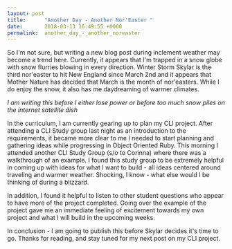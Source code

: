 ```yaml
---
layout: post
title:      "Another Day - Another Nor'Easter "
date:       2018-03-13 16:49:55 +0000
permalink:  another_day_-_another_noreaster
---
```



So I'm not sure, but writing a new blog post during inclement weather may become a trend here.  Currently, it appears that I'm trapped in a snow globe with snow flurries blowing in every direction.  Winter Storm Skylar is the third nor'easter to hit New England since March 2nd and it appears that Mother Nature has decided that March is the month of nor'easters.  While I do enjoy the snow, it also has me daydreaming of warmer climates.

*I am writing this before I either lose power or before too much snow piles on the internet satellite dish*

In the curriculum, I am currently gearing up to plan my CLI project.  After attending a CLI Study group last night as an introduction to the requirements, it became more clear to me I needed to start planning and gathering ideas while progressing in Object Oriented Ruby. This morning I attended another CLI Study Group (s/o to Corinna) where there was a walkthrough of an example. I found this study group to be extremely helpful in coming up with ideas for what I want to build - all ideas centered around traveling and warmer weather. Shocking, I know - what else would I be thinking of during a blizzard. 

In addition, I found it helpful to listen to other student questions who appear to have more of the project completed. Going over the example of the project gave me an immediate feeling of excitement towards my own project and what I will build in the upcoming weeks.  

In conclusion - I am going to publish this before Skylar decides it's time to go. Thanks for reading, and stay tuned for my next post on my CLI project. 


